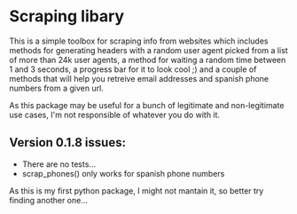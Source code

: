 # Scraping libary

This is a simple toolbox for scraping info from websites which includes methods for generating headers with a random user agent picked from a list of more than 24k user agents, a method for waiting a random time between 1 and 3 seconds, a progress bar for it to look cool ;) and a couple of methods that will help you retreive email addresses and spanish phone numbers from a given url.

As this package may be useful for a bunch of legitimate and non-legitimate use cases, I'm not responsible of whatever you do with it.


## Version 0.1.8 issues:
- There are no tests...
- scrap_phones() only works for spanish phone numbers

As this is my first python package, I might not mantain it, so better try finding another one...